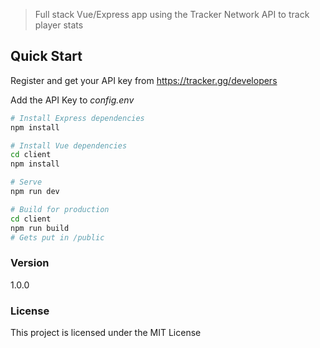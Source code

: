 

> Full stack Vue/Express app using the Tracker Network API to track player stats

## Quick Start

Register and get your API key from
https://tracker.gg/developers

Add the API Key to _config.env_

```bash
# Install Express dependencies
npm install

# Install Vue dependencies
cd client
npm install

# Serve
npm run dev

# Build for production
cd client
npm run build
# Gets put in /public
```

### Version

1.0.0

### License

This project is licensed under the MIT License
